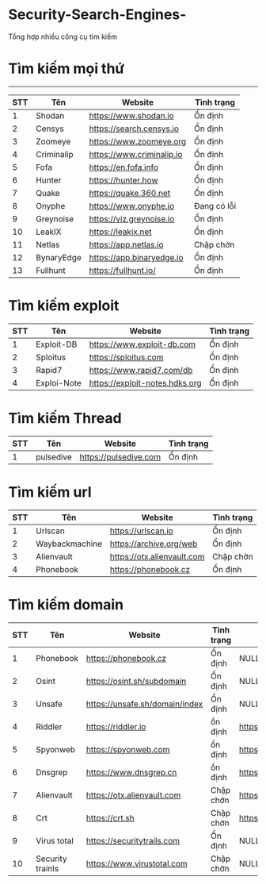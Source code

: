 # Security-Search-Engines- 
Tổng hợp nhiều công cụ tìm kiếm

# Tìm kiếm mọi thứ
-----------------------

STT | Tên | Website | Tình trạng |
| -------------------- | --------- | --------- | --------- |
| 1 | Shodan | https://www.shodan.io | Ổn định |
| 2 | Censys | https://search.censys.io | Ổn định |
| 3 | Zoomeye | https://www.zoomeye.org | Ổn định |
| 4 | Criminalip| https://www.criminalip.io | Ổn định |
| 5 | Fofa | https://en.fofa.info | Ổn định |
| 6 | Hunter | https://hunter.how | Ổn định |
| 7 | Quake | https://quake.360.net | Ổn định |
| 8 | Onyphe | https://www.onyphe.io | Đang có lỗi |
| 9 | Greynoise | https://viz.greynoise.io | Ổn định |
| 10 | LeakIX | https://leakix.net | Ổn định |
| 11 | Netlas | https://app.netlas.io | Chập chờn |
| 12 | BynaryEdge | https://app.binaryedge.io | Ổn định |
| 13 | Fullhunt | https://fullhunt.io/ | Ổn định


# Tìm kiếm exploit

STT | Tên | Website | Tình trạng |
| -------------------- | --------- | --------- | --------- |
| 1 | Exploit-DB | https://www.exploit-db.com | Ổn định |
| 2 | Sploitus | https://sploitus.com | Ổn định |
| 3 | Rapid7 | https://www.rapid7.com/db | Ổn định |
| 4 | Exploi-Note | https://exploit-notes.hdks.org | Ổn định |


# Tìm kiếm Thread

STT | Tên | Website | Tình trạng |
| -------------------- | --------- | --------- | --------- |
| 1 | pulsedive | https://pulsedive.com | Ổn định |


# Tìm kiếm url
STT | Tên | Website | Tình trạng |
| -------------------- | --------- | --------- | --------- |
| 1 | Urlscan | https://urlscan.io | Ổn định |
| 2 | Waybackmachine | https://archive.org/web | Ổn định |
| 3 | Alienvault | https://otx.alienvault.com | Chập chờn |
| 4 | Phonebook | https://phonebook.cz | Ổn định |


# Tìm kiếm domain
STT | Tên | Website | Tình trạng | Câu lệnh | 
| -------------------- | --------- | --------- | --------- | --------- |
| 1 | Phonebook | https://phonebook.cz | Ổn định | NULL |
| 2 | Osint | https://osint.sh/subdomain | Ổn định | NULL | 
| 3 | Unsafe | https://unsafe.sh/domain/index | Ổn định | NULL |
| 4 | Riddler | https://riddler.io | ổn định | https://riddler.io/search?q=pld:example.com |
| 5 | Spyonweb | https://spyonweb.com | ổn định | https://spyonweb.com/example.com |
| 6 | Dnsgrep | https://www.dnsgrep.cn | ổn định | https://www.dnsgrep.cn/subdomain/example.com |
| 7 | Alienvault | https://otx.alienvault.com | Chập chờn | https://otx.alienvault.com/indicator/domain/example.com |
| 8 | Crt | https://crt.sh | Chập chờn | https://crt.sh/?q=example.com |
| 9 | Virus total | https://securitytrails.com | Ổn định | NULL |
| 10 | Security trainls | https://www.virustotal.com | Chập chờn | NULL |


